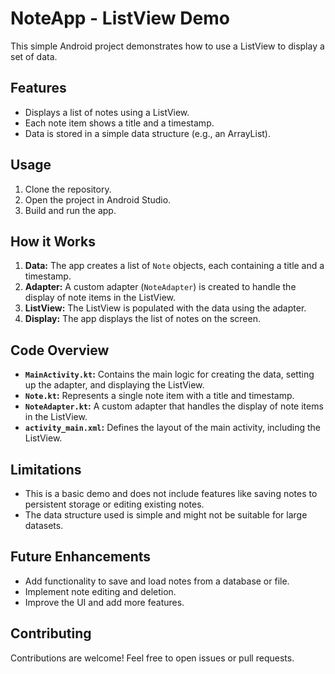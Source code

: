 # NoteApp - ListView Demo

This simple Android project demonstrates how to use a ListView to display a set of data.

## Features

* Displays a list of notes using a ListView.
* Each note item shows a title and a timestamp.
* Data is stored in a simple data structure (e.g., an ArrayList).

## Usage

1. Clone the repository.
2. Open the project in Android Studio.
3. Build and run the app.

## How it Works

1. **Data:** The app creates a list of `Note` objects, each containing a title and a timestamp.
2. **Adapter:** A custom adapter (`NoteAdapter`) is created to handle the display of note items in the ListView.
3. **ListView:** The ListView is populated with the data using the adapter.
4. **Display:** The app displays the list of notes on the screen.

## Code Overview 
* **`MainActivity.kt`:** Contains the main logic for creating the data, setting up the adapter, and displaying the ListView.
* **`Note.kt`:** Represents a single note item with a title and timestamp.
* **`NoteAdapter.kt`:** A custom adapter that handles the display of note items in the ListView.
* **`activity_main.xml`:** Defines the layout of the main activity, including the ListView.

## Limitations

* This is a basic demo and does not include features like saving notes to persistent storage or editing existing notes.
* The data structure used is simple and might not be suitable for large datasets.

## Future Enhancements

* Add functionality to save and load notes from a database or file.
* Implement note editing and deletion.
* Improve the UI and add more features.

## Contributing

Contributions are welcome! Feel free to open issues or pull requests.
